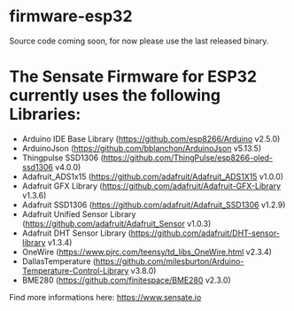 # firmware-esp32

Source code coming soon, for now please use the last released binary.

# The Sensate Firmware for ESP32 currently uses the following Libraries:

- Arduino IDE Base Library (https://github.com/esp8266/Arduino v2.5.0)
- ArduinoJson (https://github.com/bblanchon/ArduinoJson v5.13.5)
- Thingpulse SSD1306 (https://github.com/ThingPulse/esp8266-oled-ssd1306 v4.0.0)
- Adafruit_ADS1x15 (https://github.com/adafruit/Adafruit_ADS1X15 v1.0.0)
- Adafruit GFX Library (https://github.com/adafruit/Adafruit-GFX-Library v1.3.6)
- Adafruit SSD1306 (https://github.com/adafruit/Adafruit_SSD1306 v1.2.9)
- Adafruit Unified Sensor Library (https://github.com/adafruit/Adafruit_Sensor v1.0.3)
- Adafruit DHT Sensor Library (https://github.com/adafruit/DHT-sensor-library v1.3.4)
- OneWire (https://www.pjrc.com/teensy/td_libs_OneWire.html v2.3.4)
- DallasTemperature (https://github.com/milesburton/Arduino-Temperature-Control-Library v3.8.0)
- BME280 (https://github.com/finitespace/BME280 v2.3.0)

Find more informations here:
https://www.sensate.io
